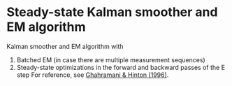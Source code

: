 # Steady-state Kalman smoother and EM algorithm 

Kalman smoother and EM algorithm with
1. Batched EM (in case there are multiple measurement sequences)
2. Steady-state optimizations in the forward and backward passes of the E step
For reference, see [Ghahramani & Hinton (1996)](http://mlg.eng.cam.ac.uk/zoubin/papers/tr-96-2.pdf).